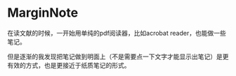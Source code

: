 # MarginNote

在读文献的时候，一开始用单纯的pdf阅读器，比如acrobat reader，也能做一些笔记。

但是逐渐的我发现把笔记做到明面上（不是需要点一下文字才能显示出笔记）是更有效的方式，也是更接近于纸质笔记的形式。